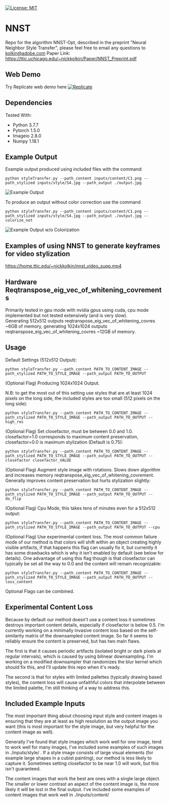 [![License: MIT](https://img.shields.io/badge/License-MIT-yellow.svg)](https://opensource.org/licenses/MIT)
# NNST
Repo for the algorithm NNST-Opt, described in the preprint "Neural Neighbor Style Transfer", please feel free to email any questions to kolkin@adobe.com
Paper Link: https://ttic.uchicago.edu/~nickkolkin/Paper/NNST_Preprint.pdf

## Web Demo
Try Replicate web demo here [![Replicate](https://replicate.com/nkolkin13/neuralneighborstyletransfer/badge)](https://replicate.com/nkolkin13/neuralneighborstyletransfer) 

## Dependencies
Tested With:        
* Python 3.7.7        
* Pytorch 1.5.0       
* Imageio 2.8.0        
* Numpy 1.18.1          

## Example Output
Example output produced using included files with the command:
```
python styleTransfer.py --path_content inputs/content/C1.png --path_stylized inputs/style/S4.jpg --path_output ./output.jpg
```
![Example Output](https://github.com/nkolkin13/NeuralNeighborStyleTransfer/blob/main/example2.png?raw=true)

To produce an output without color correction use the command
```
python styleTransfer.py --path_content inputs/content/C1.png --path_stylized inputs/style/S4.jpg --path_output ./output.jpg --colorize_not
```
![Example Output w/o Colorization](https://github.com/nkolkin13/NeuralNeighborStyleTransfer/blob/main/example.png?raw=true)

## Examples of using NNST to generate keyframes for video stylization
https://home.ttic.edu/~nickkolkin/nnst_video_supp.mp4

## Hardware Reqtranspose_eig_vec_of_whitening_covrements
Primarily tested in gpu mode with nvidia gpus using cuda, cpu mode implemented but not tested extensively (and is very slow).  
Generating 512x512 outputs reqtranspose_eig_vec_of_whitening_covres ~6GB of memory, generating 1024x1024 outputs reqtranspose_eig_vec_of_whitening_covres ~12GB of memory.    

## Usage
Default Settings (512x512 Output):    
```
python styleTransfer.py --path_content PATH_TO_CONTENT_IMAGE --path_stylized PATH_TO_STYLE_IMAGE --path_output PATH_TO_OUTPUT
```
(Optional Flag) Producing 1024x1024 Output. 

N.B: to get the most out of this setting use styles that are at least 1024 pixels on the long side, the included styles are too small (512 pixels on the long side):    
```
python styleTransfer.py --path_content PATH_TO_CONTENT_IMAGE --path_stylized PATH_TO_STYLE_IMAGE --path_output PATH_TO_OUTPUT --high_res
```

(Optional Flag) Set closefactor, must be between 0.0 and 1.0. closefactor=1.0 corresponds to maximum content preservation, closefactor=0.0 is maximum stylization  (Default is 0.75):    
```
python styleTransfer.py --path_content PATH_TO_CONTENT_IMAGE --path_stylized PATH_TO_STYLE_IMAGE --path_output PATH_TO_OUTPUT --closefactor closefactor_VALUE
```

(Optional Flag) Augment style image with rotations. Slows down algorithm and increases memory reqtranspose_eig_vec_of_whitening_covrement. Generally improves content preservation but hurts stylization slightly:  
```
python styleTransfer.py --path_content PATH_TO_CONTENT_IMAGE --path_stylized PATH_TO_STYLE_IMAGE --path_output PATH_TO_OUTPUT --do_flip
```

(Optional Flag) Cpu Mode, this takes tens of minutes even for a 512x512 output:  
```
python styleTransfer.py --path_content PATH_TO_CONTENT_IMAGE --path_stylized PATH_TO_STYLE_IMAGE --path_output PATH_TO_OUTPUT --cpu
```

(Optional Flag) Use experimental content loss. The most common failure mode of our method is that colors will shift within an object creating highly visible artifacts, if that happens this flag can usually fix it, but currently it has some drawbacks which is why it isn't enabled by default (see below for details). One advantage of using this flag though is that closefactor can typically be set all the way to 0.0 and the content will remain recognizable:  
```
python styleTransfer.py --path_content PATH_TO_CONTENT_IMAGE --path_stylized PATH_TO_STYLE_IMAGE --path_output PATH_TO_OUTPUT --loss_content
```

Optional Flags can be combined.

## Experimental Content Loss
Because by default our method doesn't use a content loss it sometimes destroys important content details, especially if closefactor is below 0.5. I'm currently working on a minimally invasive content loss based on the self-similarity matrix of the downsampled content image. So far it seems to reliably ensure the content is preserved, but has two main flaws. 

The first is that it causes periodic artifacts (isolated bright or dark pixels at regular intervals), which is caused by using bilinear downsampling. I'm working on a modified downsampler that randomizes the blur kernel which should fix this, and I'll update this repo when it's ready.

The second is that for styles with limited pallettes (typically drawing based styles), the content loss will cause unfaithful colors that interpolate between the limited palette, I'm still thinking of a way to address this.

## Included Example Inputs
The most important thing about choosing input style and content images is ensuring that they are at least as high resolution as the output image you want (this is most important for the style image, but very helpful for the content image as well). 

Generally I've found that style images which work well for one image, tend to work well for many images, I've included some examples of such images in ./inputs/style/ . If a style image consists of large visual elements (for example large shapes in a cubist painting), our method is less likely to capture it. Sometimes setting closefactor to be near 1.0 will work, but this isn't guaranteed.

The content images that work the best are ones with a single large object. The smaller or lower contrast an aspect of the content image is, the more likely it will be lost in the final output. I've included some examples of content images that work well in ./inputs/content/
